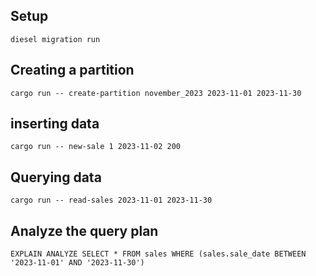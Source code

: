 ## Setup

```
diesel migration run
```

## Creating a partition

```
cargo run -- create-partition november_2023 2023-11-01 2023-11-30
```

## inserting data
```
cargo run -- new-sale 1 2023-11-02 200
```

## Querying data
```
cargo run -- read-sales 2023-11-01 2023-11-30
```


## Analyze the query plan

```
EXPLAIN ANALYZE SELECT * FROM sales WHERE (sales.sale_date BETWEEN '2023-11-01' AND '2023-11-30')
```